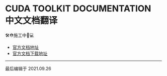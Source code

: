 # CUDA TOOLKIT DOCUMENTATION 中文文档翻译

🛠⛑施工中🔬💻

- [官方文档地址](https://docs.nvidia.com/cuda/cuda-c-programming-guide/index.html)
- [官方文档下载地址](./bookDownload.md)

- - -
最后编辑于 2021.09.26